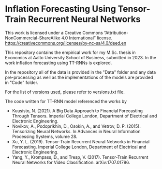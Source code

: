 # Inflation Forecasting Using Tensor-Train Recurrent Neural Networks

This work is licensed under a Creative Commons “Attribution-NonCommercial-ShareAlike 4.0 International” license.
https://creativecommons.org/licenses/by-nc-sa/4.0/deed.en

This repository contains the empirical work for my M.Sc. thesis in Economics at Aalto University School of Business, submitted in 2023. In the work inflation forecasting using TT-RNNs is explored. 

In the repository all of the data is provided in the "Data" folder and any data pre-processing as well as the implementations of the models are provided in "Code" folder.

For the list of versions used, please refer to versions.txt file.

The code written for TT-RNN model referenced the works by

  * Kuusisto, N. (2021). A Big Data Approach to Financial Forecasting Through Tensors. Imperial College London, Department of Electrical and Electronic Engineering.
  * Novikov, A., Podoprikhin, D., Osokin, A., and Vetrov, D. P. (2015). Tensorizing Neural Networks. In Advances in Neural Information Processing Systems, volume 28.
  * Xu, Y. L. (2019). Tensor-Train Recurrent Neural Networks in Financial Forecasting. Imperial College London, Department of Electrical and Electronic Engineering. 
  * Yang, Y., Krompass, D., and Tresp, V. (2017). Tensor-Train Recurrent Neural Networks for Video Classification. arXiv:1707.01786.
